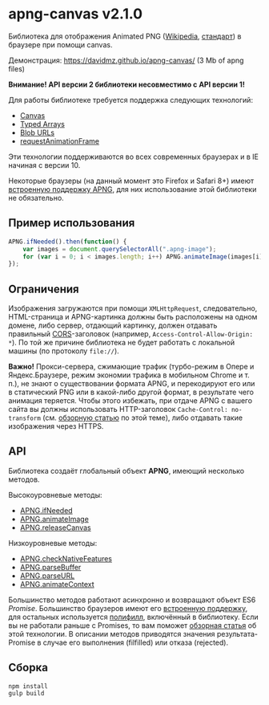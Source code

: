 apng-canvas v2.1.0
==============

Библиотека для отображения Animated PNG ([Wikipedia](http://en.wikipedia.org/wiki/APNG), [стандарт](https://wiki.mozilla.org/APNG_Specification)) 
в браузере при помощи canvas.

Демонстрация: https://davidmz.github.io/apng-canvas/ (3 Mb of apng files)

**Внимание! API версии 2 библиотеки несовместимо с API версии 1!**

Для работы библиотеке требуется поддержка следующих технологий:

 * [Canvas](http://caniuse.com/#feat=canvas)
 * [Typed Arrays](http://caniuse.com/#feat=typedarrays)
 * [Blob URLs](http://caniuse.com/#feat=bloburls)
 * [requestAnimationFrame](http://caniuse.com/#feat=requestanimationframe)
 
Эти технологии поддерживаются во всех современных браузерах и в IE начиная с версии 10.

Некоторые браузеры (на данный момент это Firefox и Safari 8+) имеют [встроенную поддержку APNG](http://caniuse.com/#feat=apng),
для них использование этой библиотеки не обязательно.

Пример использования
-----------

```javascript
APNG.ifNeeded().then(function() {
    var images = document.querySelectorAll(".apng-image");
    for (var i = 0; i < images.length; i++) APNG.animateImage(images[i]);
});
```

Ограничения
-----------

Изображения загружаются при помощи `XMLHttpRequest`, следовательно, HTML-страница и APNG-картинка должны быть расположены на одном домене,
либо сервер, отдающий картинку, должен отдавать правильный [CORS](http://www.w3.org/TR/cors/ "Cross-Origin Resource Sharing")-заголовок
(например, `Access-Control-Allow-Origin: *`). По той же причине библиотека не будет работать с локальной машины (по протоколу `file://`).

**Важно!** Прокси-сервера, сжимающие трафик (турбо-режим в Опере и Яндекс.Браузере, режим экономии трафика в мобильном Chrome и т. п.), не знают о существовании
формата APNG, и перекодируют его или в статический PNG или в какой-либо другой формат, в результате чего анимация теряется.
Чтобы этого избежать, при отдаче APNG с вашего сайта вы должны использовать HTTP-заголовок `Cache-Control: no-transform` 
(см. [обзорную статью](http://calendar.perfplanet.com/2013/mobile-isp-image-recompression/) по этой теме), 
либо отдавать такие изображения через HTTPS.

API
-----------

Библиотека создаёт глобальный объект **APNG**, имеющий несколько методов.

Высокоуровневые методы:

* [APNG.ifNeeded](API_RU.md#user-content-apngifneededignorenativeapng-boolean)
* [APNG.animateImage](API_RU.md#user-content-apnganimateimageimg-htmlimageelement)
* [APNG.releaseCanvas](API_RU.md#user-content-apngreleasecanvascanvas-htmlcanvaselement)

Низкоуровневые методы:

* [APNG.checkNativeFeatures](API_RU.md#user-content-apngchecknativefeatures)
* [APNG.parseBuffer](API_RU.md#user-content-apngparsebufferdata-arraybuffer)
* [APNG.parseURL](API_RU.md#user-content-apngparseurlurl-string)
* [APNG.animateContext](API_RU.md#user-content-apnganimatecontexturl-string-canvasrenderingcontext2d-context)

Большинство методов работают асинхронно и возвращают объект ES6 *Promise*. Большинство браузеров имеют его [встроенную поддержку](http://caniuse.com/#feat=promises), 
для остальных используется [полифилл](https://github.com/jakearchibald/es6-promise), включённый в библиотеку.
Если вы не работали раньше с Promises, то вам поможет [обзорная статья](http://www.html5rocks.com/en/tutorials/es6/promises/) об этой технологии. В описании методов приводятся
значения результата-Promise в случае его выполнения (filfilled) или отказа (rejected).

Сборка
-----------

    npm install
    gulp build